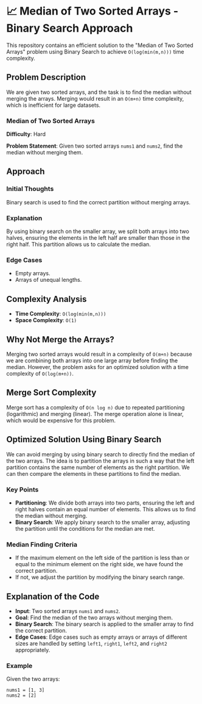 # 📈 Median of Two Sorted Arrays - Binary Search Approach

This repository contains an efficient solution to the "Median of Two Sorted Arrays" problem using Binary Search to achieve `O(log(min(m,n)))` time complexity.

## Problem Description

We are given two sorted arrays, and the task is to find the median without merging the arrays. Merging would result in an `O(m+n)` time complexity, which is inefficient for large datasets.

### Median of Two Sorted Arrays

**Difficulty**: Hard

**Problem Statement**: Given two sorted arrays `nums1` and `nums2`, find the median without merging them.

## Approach

### Initial Thoughts

Binary search is used to find the correct partition without merging arrays.

### Explanation

By using binary search on the smaller array, we split both arrays into two halves, ensuring the elements in the left half are smaller than those in the right half. This partition allows us to calculate the median.

### Edge Cases

- Empty arrays.
- Arrays of unequal lengths.

## Complexity Analysis

- **Time Complexity**: `O(log(min(m,n)))`
- **Space Complexity**: `O(1)`

## Why Not Merge the Arrays?

Merging two sorted arrays would result in a complexity of `O(m+n)` because we are combining both arrays into one large array before finding the median. However, the problem asks for an optimized solution with a time complexity of `O(log(m+n))`.

## Merge Sort Complexity

Merge sort has a complexity of `O(n log n)` due to repeated partitioning (logarithmic) and merging (linear). The merge operation alone is linear, which would be expensive for this problem.

## Optimized Solution Using Binary Search

We can avoid merging by using binary search to directly find the median of the two arrays. The idea is to partition the arrays in such a way that the left partition contains the same number of elements as the right partition. We can then compare the elements in these partitions to find the median.

### Key Points

- **Partitioning**: We divide both arrays into two parts, ensuring the left and right halves contain an equal number of elements. This allows us to find the median without merging.
- **Binary Search**: We apply binary search to the smaller array, adjusting the partition until the conditions for the median are met.

### Median Finding Criteria

- If the maximum element on the left side of the partition is less than or equal to the minimum element on the right side, we have found the correct partition.
- If not, we adjust the partition by modifying the binary search range.

## Explanation of the Code

- **Input**: Two sorted arrays `nums1` and `nums2`.
- **Goal**: Find the median of the two arrays without merging them.
- **Binary Search**: The binary search is applied to the smaller array to find the correct partition.
- **Edge Cases**: Edge cases such as empty arrays or arrays of different sizes are handled by setting `left1`, `right1`, `left2`, and `right2` appropriately.

### Example

Given the two arrays:

```plaintext
nums1 = [1, 3]
nums2 = [2]
